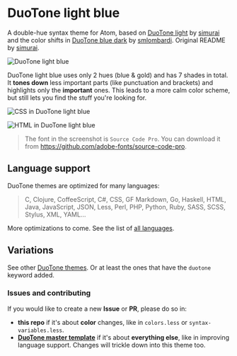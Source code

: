 # DuoTone light blue

A double-hue syntax theme for Atom, based on [DuoTone light](https://github.com/simurai/duotone-light-syntax) by [simurai](https://github.com/simurai) and the color shifts in [DuoTone blue dark](https://github.com/smlombardi/duotone-blue-dark) by [smlombardi](https://github.com/smlombardi). Original README by [simurai](https://github.com/simurai/duotone-light-syntax).

![DuoTone light blue](https://raw.githubusercontent.com/tsangkenneth/duotone-light-blue-syntax/master/duotone-light-blue.png)

DuoTone light blue uses only 2 hues (blue & gold) and has 7 shades in total. It __tones down__ less important parts (like punctuation and brackets) and highlights only the __important__ ones. This leads to a more calm color scheme, but still lets you find the stuff you're looking for.

![CSS in DuoTone light blue](https://raw.githubusercontent.com/tsangkenneth/duotone-light-blue-syntax/master/css.png)

![HTML in DuoTone light blue](https://raw.githubusercontent.com/tsangkenneth/duotone-light-blue-syntax/master/html.png)

> The font in the screenshot is `Source Code Pro`. You can download it from https://github.com/adobe-fonts/source-code-pro.

## Language support

DuoTone themes are optimized for many languages:

> C, Clojure, CoffeeScript, C#, CSS, GF Markdown, Go, Haskell, HTML, Java, JavaScript, JSON, Less, Perl, PHP, Python, Ruby, SASS, SCSS, Stylus, XML, YAML...

More optimizations to come. See the list of [all languages](/styles/languages).


## Variations

See other [DuoTone themes](https://atom.io/themes/search?utf8=%E2%9C%93&q=keyword:duotone). Or at least the ones that have the `duotone` keyword added.


### Issues and contributing

If you would like to create a new __Issue__ or __PR__, please do so in:

- __this repo__ if it's about __color__ changes, like in `colors.less` or `syntax-variables.less`.
- __[DuoTone master template](https://github.com/simurai/duotone-syntax)__ if it's about __everything else__, like in improving language support. Changes will trickle down into this theme too.
